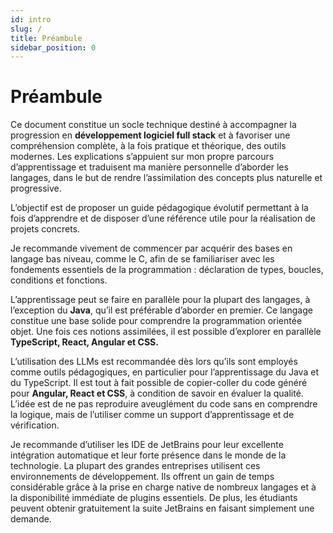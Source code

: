 ```yaml
---
id: intro
slug: /
title: Préambule
sidebar_position: 0
---
```


# Préambule

Ce document constitue un socle technique destiné à accompagner la progression en **développement logiciel full stack** et à favoriser une compréhension complète, à la fois pratique et théorique, des outils modernes. Les explications s’appuient sur mon propre parcours d’apprentissage et traduisent ma manière personnelle d’aborder les langages, dans le but de rendre l’assimilation des concepts plus naturelle et progressive. 

L’objectif est de proposer un guide pédagogique évolutif permettant à la fois d’apprendre et de disposer d’une référence utile pour la réalisation de projets concrets.

Je recommande vivement de commencer par acquérir des bases en langage bas niveau, comme le C, afin de se familiariser avec les fondements essentiels de la programmation : déclaration de types, boucles, conditions et fonctions.

L’apprentissage peut se faire en parallèle pour la plupart des langages, à l’exception du **Java**, qu’il est préférable d’aborder en premier. Ce langage constitue une base solide pour comprendre la programmation orientée objet. Une fois ces notions assimilées, il est possible d’explorer en parallèle **TypeScript, React, Angular et CSS.**

L’utilisation des LLMs est recommandée dès lors qu’ils sont employés comme outils pédagogiques, en particulier pour l’apprentissage du Java et du TypeScript. Il est tout à fait possible de copier-coller du code généré pour **Angular, React et CSS**, à condition de savoir en évaluer la qualité. L’idée est de ne pas reproduire aveuglément du code sans en comprendre la logique, mais de l’utiliser comme un support d’apprentissage et de vérification.

Je recommande d’utiliser les IDE de JetBrains pour leur excellente intégration automatique et leur forte présence dans le monde de la technologie. La plupart des grandes entreprises utilisent ces environnements de développement. Ils offrent un gain de temps considérable grâce à la prise en charge native de nombreux langages et à la disponibilité immédiate de plugins essentiels. De plus, les étudiants peuvent obtenir gratuitement la suite JetBrains en faisant simplement une demande.
